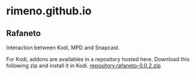 # rimeno.github.io

## Rafaneto

Interaction between Kodi, MPD and Snapcast.

For Kodi, addons are availables in a repository hosted here. Download
this following zip and install it in Kodi.
[repository.rafaneto-0.0.2.zip](repo/zips/repository.rafaneto/repository.rafaneto-0.0.2.zip)
